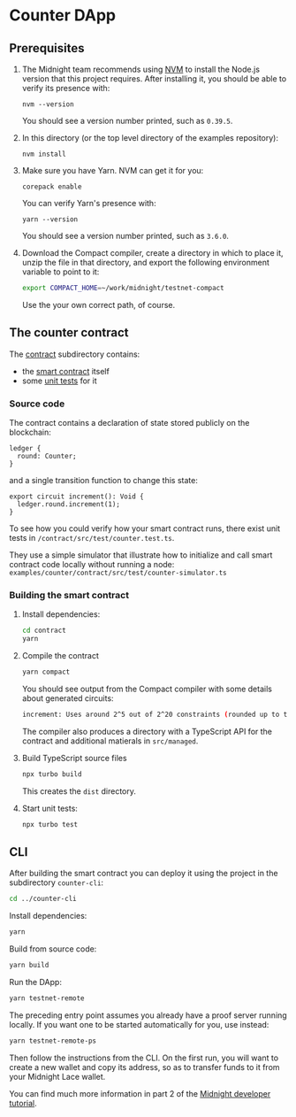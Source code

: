 # Counter DApp

## Prerequisites

1. The Midnight team recommends using [NVM](https://github.com/nvm-sh/nvm#installing-and-updating) to install the Node.js version that this project requires.  After installing it, you should be able to verify its presence with:
   ```shell
   nvm --version
   ```
   You should see a version number printed, such as `0.39.5`.
   
2. In this directory (or the top level directory of the examples repository):
   ```shell
   nvm install
   ```

3. Make sure you have Yarn.  NVM can get it for you:
   ```shell
   corepack enable
   ```
   
   You can verify Yarn's presence with:
   ```shell
   yarn --version
   ```
   You should see a version number printed, such as `3.6.0`.

4. Download the Compact compiler, create a directory in which to place it, unzip the file in that directory, and export the following environment variable to point to it:
   ```sh
   export COMPACT_HOME=~/work/midnight/testnet-compact
   ```
   Use the your own correct path, of course.

## The counter contract

The [contract](contract) subdirectory contains:
* the [smart contract](contract/src/counter.compact) itself
* some [unit tests](contract/src/test/counter.test.ts) for it

### Source code

The contract contains a declaration of state stored publicly on the blockchain:
```compact
ledger {
  round: Counter;
}
```
and a single transition function to change this state:
```compact
export circuit increment(): Void {
  ledger.round.increment(1);
}
```

To see how you could verify how your smart contract runs,
there exist unit tests in `/contract/src/test/counter.test.ts`.

They use a simple simulator that illustrate
how to initialize and call smart contract code locally without running a node:
`examples/counter/contract/src/test/counter-simulator.ts`

### Building the smart contract

1. Install dependencies:
   ```sh
   cd contract
   yarn
   ```

2. Compile the contract
   ```sh
   yarn compact
   ```
   You should see output from the Compact compiler with some details about generated circuits:
   ```sh
   increment: Uses around 2^5 out of 2^20 constraints (rounded up to the nearest power of two).
   ```
   The compiler also produces a directory with a TypeScript API for the contract and additional matierals in `src/managed`.

3. Build TypeScript source files
   ```sh
   npx turbo build
   ```
   This creates the `dist` directory.

4. Start unit tests:
   ```sh
   npx turbo test
   ```

## CLI

After building the smart contract you can deploy it using the project in the subdirectory `counter-cli`:

```sh
cd ../counter-cli 
```

Install dependencies:

```sh
yarn
```

Build from source code:

```sh
yarn build
```

Run the DApp:

```sh
yarn testnet-remote
```
The preceding entry point assumes you already have a proof server running locally.
If you want one to be started automatically for you, use instead:
```sh
yarn testnet-remote-ps
```

Then follow the instructions from the CLI.  On the first run, you will want to create a new wallet and copy its address, so as to transfer funds to it from your Midnight Lace wallet.

You can find much more information in part 2 of the [Midnight developer tutorial](https://docs.midnight.network/develop/tutorial/).
